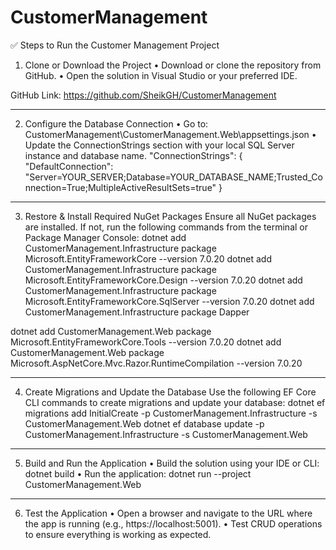 # CustomerManagement

✅ Steps to Run the Customer Management Project
1. Clone or Download the Project
•	Download or clone the repository from GitHub.
•	Open the solution in Visual Studio or your preferred IDE.

GitHub Link: https://github.com/SheikGH/CustomerManagement

 _______________________________________
2. Configure the Database Connection
•	Go to:
CustomerManagement\CustomerManagement.Web\appsettings.json
•	Update the ConnectionStrings section with your local SQL Server instance and database name.
"ConnectionStrings": {
  "DefaultConnection": "Server=YOUR_SERVER;Database=YOUR_DATABASE_NAME;Trusted_Connection=True;MultipleActiveResultSets=true"
}
 ________________________________________
3. Restore & Install Required NuGet Packages
Ensure all NuGet packages are installed. If not, run the following commands from the terminal or Package Manager Console:
dotnet add CustomerManagement.Infrastructure package Microsoft.EntityFrameworkCore --version 7.0.20
dotnet add CustomerManagement.Infrastructure package Microsoft.EntityFrameworkCore.Design --version 7.0.20
dotnet add CustomerManagement.Infrastructure package Microsoft.EntityFrameworkCore.SqlServer --version 7.0.20
dotnet add CustomerManagement.Infrastructure package Dapper

dotnet add CustomerManagement.Web package Microsoft.EntityFrameworkCore.Tools --version 7.0.20
dotnet add CustomerManagement.Web package Microsoft.AspNetCore.Mvc.Razor.RuntimeCompilation --version 7.0.20
 
________________________________________
4. Create Migrations and Update the Database
Use the following EF Core CLI commands to create migrations and update your database:
dotnet ef migrations add InitialCreate -p CustomerManagement.Infrastructure -s CustomerManagement.Web
dotnet ef database update -p CustomerManagement.Infrastructure -s CustomerManagement.Web

 
________________________________________
5. Build and Run the Application
•	Build the solution using your IDE or CLI:
dotnet build
•	Run the application:
dotnet run --project CustomerManagement.Web
________________________________________
6. Test the Application
•	Open a browser and navigate to the URL where the app is running (e.g., https://localhost:5001).
•	Test CRUD operations to ensure everything is working as expected.
